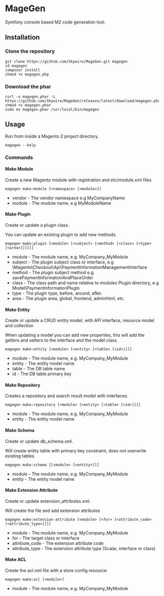 # MageGen

Symfony console based M2 code generation tool.

## Installation

### Clone the repository

```
git clone https://github.com/Skywire/MageGen.git magegen
cd magegen
composer install
chmod +x magegen.php
```

### Download the phar

```
curl -o magegen.phar -L https://github.com/Skywire/MageGen/releases/latest/download/magegen.phar
chmod +x magegen.phar
sudo mv magegen.phar /usr/local/bin/magegen    
```

## Usage

Run from inside a Magento 2 project directory.

`magegen --help`

### Commands

#### Make Module

Create a new Magento module with registration and etc/module.xml files

`magegen make:module [<namespace> [<module>]]`

* vendor - The vendor namespace e.g MyCompanyName
* module - The module name, e.g MyModuleName

#### Make Plugin

Create or update a plugin class.

You can update an existing plugin to add new methods.

`magegen make:plugin [<module> [<subject> [<method> [<class> [<type> [<area>]]]]]]`

* module - The module name, e.g. MyCompany_MyModule
* subject - The plugin subject class or interface, e.g \Magento\Checkout\Api\PaymentInformationManagementInterface
* method - The plugin subject method e.g. savePaymentInformationAndPlaceOrder
* class - The class path and name relative to modules Plugin directory, e.g Model\PaymentInformationPlugin
* type - The plugin type, before, around, after.
* area - The plugin area, global, frontend, adminhtml, etc.

#### Make Entity

Create or update a CRUD entity model, with API interface, resource model and collection

When updating a model you can add new properties, this will add the getters and setters to the interface and the model
class.

`magegen make:entity [<module> [<entity> [<table> [<id>]]]]`

* module - The module name, e.g. MyCompany_MyModule
* entity - The entity model name
* table - The DB table name
* id - The DB table primary key

#### Make Repository

Creates a repository and search result model with interfaces.

`magegen make:repository [<module> [<entity> [<table> [<id>]]]]`

* module - The module name, e.g. MyCompany_MyModule
* entity - The entity model name

#### Make Schema

Create or update db_schema.xml.

Will create entity table with primary key constraint, does not overwrite existing tables

`magegen make:schema [[<module> [<entity>]]]`

* module - The module name, e.g. MyCompany_MyModule
* entity - The entity model name

#### Make Extension Attribute

Create or update extension_attributes.xml.

Will create the file and add extension attributes

`magegen make:extension-attribute [<module> [<for> [<attribute_code> [<attribute_type>]]]]`

* module - The module name, e.g. MyCompany_MyModule
* for - The target class or interface
* attribute_code - The extension attribute code
* attribute_type - The extension attribute type (Scalar, interface or class)

#### Make ACL

Create the acl.xml file with a store config resource.

`magegen make:acl [<module>]`

* module - The module name, e.g. MyCompany_MyModule
